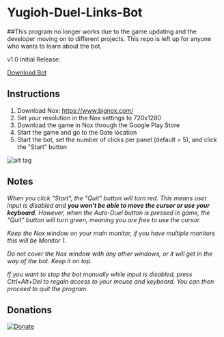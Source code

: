 # Yugioh-Duel-Links-Bot

##This program no longer works due to the game updating and the developer moving on to different projects. This repo is left up for anyone who wants to learn about the bot.

v1.0 Initial Release:

[Download Bot](https://github.com/milan102/Yugioh-Duel-Links-Bot/raw/master/Yugioh%20Duel%20Links%20Bot/v1.0%20Release/Yugioh%20Duel%20Links%20Bot.exe)

## Instructions
1) Download Nox: https://www.bignox.com/
2) Set your resolution in the Nox settings to 720x1280
3) Download the game in Nox through the Google Play Store
4) Start the game and go to the Gate location
5) Start the bot, set the number of clicks per panel (default = 5), and click the "Start" button

![alt tag](https://github.com/milan102/Yugioh-Duel-Links-Bot/blob/master/sample1.png)

## Notes

*When you click "Start", the "Quit" button will turn red. This means user input is disabled and **you won't be able to move the cursor or use your keyboard.** However, when the Auto-Duel button is pressed in game, the "Quit" button will turn green, meaning you are free to use the cursor.*

*Keep the Nox window on your main monitor, if you have multiple monitors this will be Monitor 1.* 

*Do not cover the Nox window with any other windows, or it will get in the way of the bot. Keep it on top.*

*If you want to stop the bot manually while input is disabled, press Ctrl+Alt+Del to regain access to your mouse and keyboard. You can then proceed to quit the program.*

## Donations
[![Donate](https://www.paypalobjects.com/en_US/i/btn/btn_donateCC_LG.gif)](https://www.paypal.com/cgi-bin/webscr?cmd=_donations&business=HL3P4UC2JKEAN&lc=US&item_name=Milan%27s%20Software&currency_code=USD&bn=PP%2dDonationsBF%3abtn_donateCC_LG%2egif%3aNonHosted)
